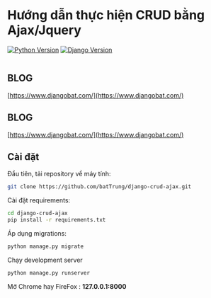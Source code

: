 # Hướng dẫn thực hiện CRUD bằng Ajax/Jquery

[![Python Version](https://img.shields.io/badge/python-3.7-brightgreen.svg)](https://python.org)
[![Django Version](https://img.shields.io/badge/django-2.1-brightgreen.svg)](https://djangoproject.com)

<a target="_blank" href="https://www.djangobat.com/blog/huong-dan-thuc-hien-crud-voi-ajax/"><img src="https://www.djangobat.com/media/posts/2019/10/03/djang-crud.jpg" alt="" /></a>

## BLOG 

[https://www.djangobat.com/](https://www.djangobat.com/)

## BLOG

[https://www.djangobat.com/](https://www.djangobat.com/)

## Cài đặt

Đầu tiên, tải repository về máy tính:

```bash
git clone https://github.com/batTrung/django-crud-ajax.git
```

Cài đặt requirements:

```bash
cd django-crud-ajax
pip install -r requirements.txt
```

Áp dụng migrations:

```bash
python manage.py migrate
```

Chạy development server

```bash
python manage.py runserver
```

Mở Chrome hay FireFox : **127.0.0.1:8000**